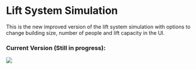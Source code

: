 # Lift System Simulation
This is the new improved version of the lift system simulation with options to change building size, number of people and lift capacity in the UI.

<h3> Current Version (Still in progress): </h3>
<img src="https://i.imgur.com/c1eosLp.png" />
